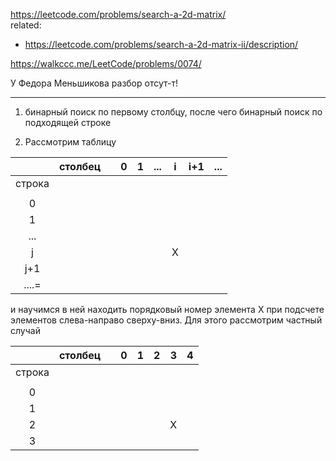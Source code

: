 https://leetcode.com/problems/search-a-2d-matrix/  
related:
- https://leetcode.com/problems/search-a-2d-matrix-ii/description/

https://walkccc.me/LeetCode/problems/0074/

У Федора Меньшикова разбор отсут-т!

____________________

1. бинарный поиск по первому столбцу, после чего бинарный поиск по подходящей строке

2. Рассмотрим таблицу 

|        	| столбец 	|   	| 0 	| 1 	| ... 	| i 	| i+1 	| ... 	|
|:------:	|:-------:	|:-:	|:-:	|:-:	|:---:	|:-:	|:---:	|:---:	|
| строка 	|         	|   	|   	|   	|     	|   	|     	|     	|
|        	|         	|   	|   	|   	|     	|   	|     	|     	|
|    0   	|         	|   	|   	|   	|     	|   	|     	|     	|
|    1   	|         	|   	|   	|   	|     	|   	|     	|     	|
|   ...  	|         	|   	|   	|   	|     	|   	|     	|     	|
|    j   	|         	|   	|   	|   	|     	| X 	|     	|     	|
|   j+1  	|         	|   	|   	|   	|     	|   	|     	|     	|
|  ....= 	|         	|   	|   	|   	|     	|   	|     	|     	

и научимся в ней находить порядковый номер элемента X при подсчете элементов слева-направо сверху-вниз. Для этого рассмотрим частный случай

|        	| столбец 	|   	| 0 	| 1 	| 2 	| 3 	| 4 	|
|:------:	|:-------:	|:-:	|:-:	|:-:	|:-:	|:-:	|:-:	|
| строка 	|         	|   	|   	|   	|   	|   	|   	|
|        	|         	|   	|   	|   	|   	|   	|   	|
|    0   	|         	|   	|   	|   	|   	|   	|   	|
|    1   	|         	|   	|   	|   	|   	|   	|   	|
|    2   	|         	|   	|   	|   	|   	| X 	|   	|
|    3   	|         	|   	|   	|   	|   	|   	|   	|
